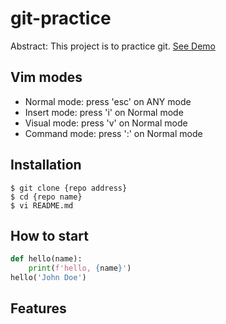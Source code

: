 # git-practice

Abstract: This project is to practice git.
[See Demo](https://www.google.com/)
## Vim modes

- Normal mode: press 'esc' on ANY mode
- Insert mode: press 'i' on Normal mode
- Visual mode: press 'v' on Normal mode
- Command mode: press ':' on Normal mode

## Installation

```shell
$ git clone {repo address}
$ cd {repo name}
$ vi README.md
```

## How to start

```python
def hello(name):
    print(f'hello, {name}')
hello('John Doe')
```

## Features

